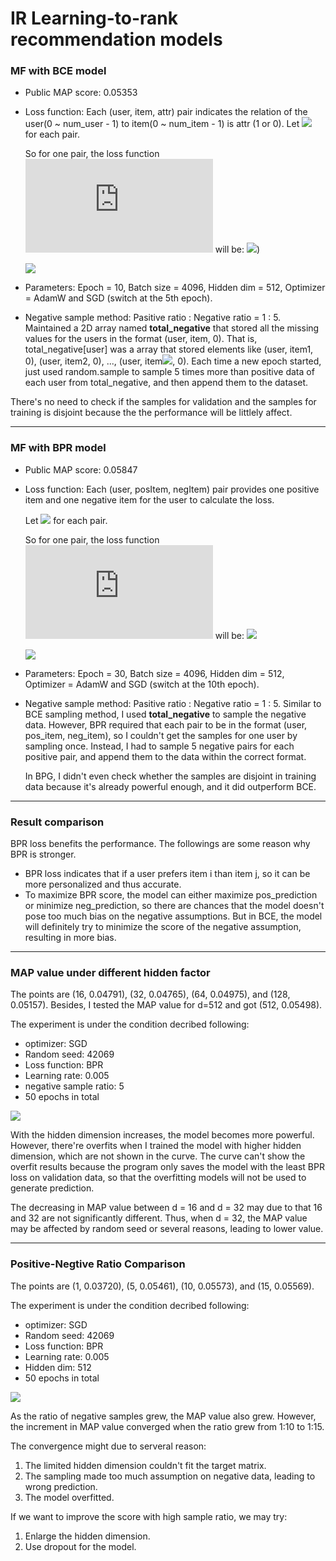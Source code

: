 # IR Learning-to-rank recommendation models

### MF with BCE model

- Public MAP score: 0.05353

- Loss function:
  Each (user, item, attr) pair indicates the relation of the user(0 ~ num_user - 1) to item(0 ~ num_item - 1) is attr (1 or 0).
  Let ![](http://latex.codecogs.com/svg.latex?{\text{prediction}=\text{userEmbedding[user]}\cdot\text{itemEmbedding[item]}}) for each pair.

  So for one pair, the loss function ![](http://latex.codecogs.com/svg.latex?L) will be: ![](http://latex.codecogs.com/svg.latex?-(\text{attr}\times\log\sigma(\text{prediction})+(1-\text{attr})\times\log(1-\sigma(\text{prediction})))))

  ![](http://latex.codecogs.com/svg.latex?{\text{totalLoss}=\displaystyle\sum_{\text{(user,item,attr)}\in\text{Data}}\dfrac{L}{\text{DataSize}}})

- Parameters: 
  Epoch = 10, Batch size = 4096, Hidden dim = 512, Optimizer = AdamW and SGD (switch at the 5th epoch).

- Negative sample method:
  Pasitive ratio : Negative ratio = 1 : 5.
  Maintained a 2D array named **total_negative** that stored all the missing values for the users in the format (user, item, 0). That is, total_negative[user] was a array that stored elements like (user, item1, 0), (user, item2, 0), ..., (user, item![](http://latex.codecogs.com/svg.latex?_\text{k}), 0).
  Each time a new epoch started, just used random.sample to sample 5 times more than positive data of each user from total_negative, and then append them to the dataset.


There's no need to check if the samples for validation and the samples for training is disjoint because the the performance will be littlely affect.

---

### MF with BPR model

- Public MAP score: 0.05847

- Loss function:
  Each (user, posItem, negItem) pair provides one positive item and one negative item for the user to calculate the loss.

  Let ![](https://latex.codecogs.com/svg.latex?\left\{\begin{aligned}\text{posPrediction}=\text{userEmbedding[user]}\cdot\text{itemEmbedding[posItem]}\\\\\text{negPrediction}=\text{userEmbedding[user]}\cdot\text{itemEmbedding[negItem]}\end{aligned}\right.) for each pair.

  So for one pair, the loss function ![](http://latex.codecogs.com/svg.latex?L) will be: ![](http://latex.codecogs.com/svg.latex?-\ln\sigma(\text{posPrediction}-\text{negPrediction}))

  ![](http://latex.codecogs.com/svg.latex?{\text{totalLoss}=\displaystyle\sum_{\text{(user,posItem,negItem)}\in\text{Data}}\dfrac{L}{\text{DataSize}}})

- Parameters:
  Epoch = 30, Batch size = 4096, Hidden dim = 512, Optimizer = AdamW and SGD (switch at the 10th epoch).

- Negative sample method:
  Pasitive ratio : Negative ratio = 1 : 5.
  Similar to BCE sampling method, I used **total_negative** to sample the negative data.
  However, BPR required that each pair to be in the format (user, pos_item, neg_item), so I couldn't get the samples for one user by sampling once. Instead, I had to sample 5 negative pairs for each positive pair, and append them to the data within the correct format.

  
  In BPG, I didn't even check whether the samples are disjoint in training data because it's already powerful enough, and it did outperform BCE.


---

### Result comparison
BPR loss benefits the performance. The followings are some reason why BPR is stronger.

- BPR loss indicates that if a user prefers item i than item j, so it can be more personalized and thus accurate.
- To maximize BPR score, the model can either maximize pos_prediction or minimize neg_prediction, so there are chances that the model doesn't pose too much bias on the negative assumptions. But in BCE, the model will definitely try to minimize the score of the negative assumption, resulting in more bias.

---

### MAP value under different hidden factor

The points are (16, 0.04791), (32, 0.04765), (64, 0.04975), and (128, 0.05157). Besides, I tested the MAP value for d=512 and got (512, 0.05498).

The experiment is under the condition decribed following:

- optimizer: SGD
- Random seed: 42069
- Loss function: BPR
- Learning rate: 0.005
- negative sample ratio: 5
- 50 epochs in total

![](https://imgur.com/mKHufYc.png)

With the hidden dimension increases, the model becomes more powerful. However, there're overfits when I trained the model with higher hidden dimension, which are not shown in the curve. The curve can't show the overfit results because the program only saves the model with the least BPR loss on validation data, so that the overfitting models will not be used to generate prediction.

The decreasing in MAP value between d = 16 and d = 32 may due to that 16 and 32 are not significantly different. Thus,  when d = 32, the MAP value may be affected by random seed or several reasons, leading to lower value.

---
### Positive-Negtive Ratio Comparison

The points are (1, 0.03720), (5, 0.05461), (10, 0.05573), and (15, 0.05569).

The experiment is under the condition decribed following:

- optimizer: SGD
- Random seed: 42069
- Loss function: BPR
- Learning rate: 0.005
- Hidden dim: 512
- 50 epochs in total

![](https://imgur.com/a/wtwpSzd.png)

As the ratio of negative samples grew, the MAP value also grew. However, the increment in MAP value converged when the ratio grew from 1:10 to 1:15. 

The convergence might due to serveral reason:

1. The limited hidden dimension couldn't fit the target matrix.
2. The sampling made too much assumption on negative data, leading to wrong prediction.
3. The model overfitted.

If we want to improve the score with high sample ratio, we may try:

1. Enlarge the hidden dimension.
2. Use dropout for the model.
